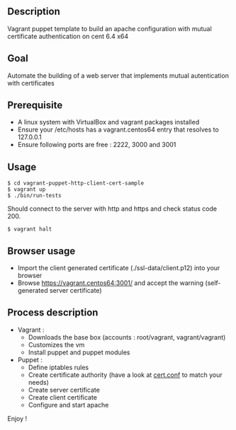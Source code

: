 ## Description

Vagrant puppet template to build an apache configuration with mutual certificate authentication on cent 6.4 x64

## Goal

Automate the building of a web server that implements mutual autentication with certificates

## Prerequisite

- A linux system with VirtualBox and vagrant packages installed
- Ensure your /etc/hosts has a vagrant.centos64 entry that resolves to 127.0.0.1
- Ensure following ports are free : 2222, 3000 and 3001

## Usage

    $ cd vagrant-puppet-http-client-cert-sample
    $ vagrant up
    $ ./bin/run-tests

Should connect to the server with http and https and check status code 200.

    $ vagrant halt

## Browser usage

- Import the client generated certificate (./ssl-data/client.p12) into your browser
- Browse https://vagrant.centos64:3001/ and accept the warning (self-generated server certificate)

## Process description

- Vagrant :
  - Downloads the base box (accounts : root/vagrant, vagrant/vagrant)
  - Customizes the vm
  - Install puppet and puppet modules
- Puppet :
  - Define iptables rules
  - Create certificate authority (have a look at [cert.conf](https://github.com/openhoat/vagrant-puppet-http-client-cert-sample/tree/master/ssl-data/cert.conf) to match your needs)
  - Create server certificate
  - Create client certificate
  - Configure and start apache


Enjoy !

